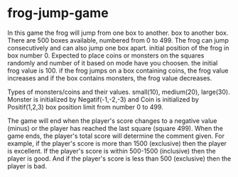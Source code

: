 # frog-jump-game

In this game the frog will jump from one box to another.
box to another box. There are 500 boxes available, numbered from 0 to 499.
The frog can jump consecutively and can also jump one box apart.
initial position of the frog in box number 0. Expected to place coins or monsters on the squares randomly and number of it based on mode have you choosen. 
the initial frog value is 100. if the frog jumps on a box containing coins, the frog value increases and if the box contains monsters, the frog value decreases.

Types of monsters/coins and their values.
small(10), medium(20), large(30).
Monster is initialized by Negatif(-1,-2,-3) and Coin is initialized by Positif(1,2,3)
box position limit from number 0 to 499.

The game will end when the player's score changes to a negative value (minus) or the player has reached the last square (square 499).
When the game ends, the player's total score will determine the comment given. For example, if the player's score is more than 1500 (exclusive) then the player is excellent. If the player's score is within 500-1500 (inclusive) then the player is good. And if the player's score is less than 500 (exclusive) then the player is bad.
